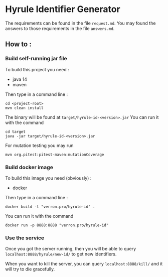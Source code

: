 # Hyrule Identifier Generator

The requirements can be found in the file `request.md`.
You may found the answers to those requirements in the file `answers.md`.

## How to :

### Build self-running jar file

To build this project you need :
- java 14
- maven

Then type in a command line :
```shell script
cd <project-root>
mvn clean install
```

The binary will be found at `target/hyrule-id-<version>.jar`
You can run it with the command
```shell script
cd target
java -jar target/hyrule-id-<version>.jar
``` 

For mutation testing you may run 
```shell script
mvn org.pitest:pitest-maven:mutationCoverage
```

### Build docker image

To build this image you need (obviously) :
- docker

Then type in a command line :
```shell script
docker build -t "verron.pro/hyrule-id" .
```
You can run it with the command
```shell script
docker run -p 8888:8888 "verron.pro/hyrule-id"
``` 

### Use the service
Once you got the server running, then you will be able to query `localhost:8888/hyrule/new-id/` to get new identifiers.

When you want to kill the server, you can query `localhost:8888/kill/` and it will try to die gracefully.

